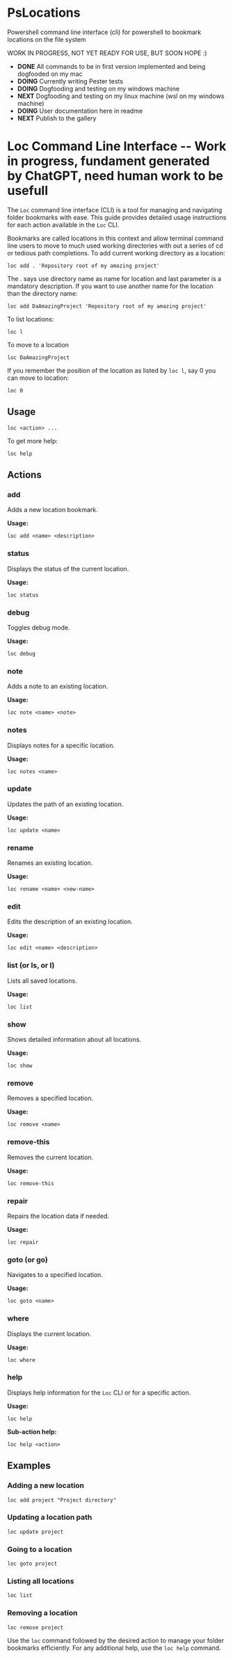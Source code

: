 # PsLocations
Powershell command line interface (cli) for powershell to bookmark locations on the file system

WORK IN PROGRESS, NOT YET READY FOR USE, BUT SOON HOPE :)

- **DONE** All commands to be in first version implemented and being dogfooded on my mac
- **DOING** Currently writing Pester tests
- **DOING** Dogfooding and testing on my windows machine
- **NEXT** Dogfooding and testing on my linux machine (wsl on my windows machine)
- **DOING** User documentation here in readme
- **NEXT** Publish to the gallery

# Loc Command Line Interface -- Work in progress, fundament generated by ChatGPT, need human work to be usefull

The `Loc` command line interface (CLI) is a tool for managing and navigating folder bookmarks with ease. This guide provides detailed usage instructions for each action available in the `Loc` CLI.

Bookmarks are called locations in this context and allow terminal command line users to move to much used working directories with out a series of cd or tedious path completions. To add current working directory as a location:

```
loc add . 'Repository root of my amazing project'
```
The . says use directory name as name for location and last parameter is a mandatory description. If you want to use another name for the location than the directory name:

```
loc add DaAmazingProject 'Repository root of my amazing project'
```

To list locations:

```
loc l
```

To move to a location

```
loc DaAmazingProject
```

If you remember the position of the location as listed by ```loc l```, say 0 you can move to location:

```
loc 0
```

## Usage

```shell
loc <action> ...
```

To get more help:

```shell
loc help
```

## Actions

### add
Adds a new location bookmark.

**Usage:**
```shell
loc add <name> <description>
```

### status
Displays the status of the current location.

**Usage:**
```shell
loc status
```

### debug
Toggles debug mode.

**Usage:**
```shell
loc debug
```

### note
Adds a note to an existing location.

**Usage:**
```shell
loc note <name> <note>
```

### notes
Displays notes for a specific location.

**Usage:**
```shell
loc notes <name>
```

### update
Updates the path of an existing location.

**Usage:**
```shell
loc update <name>
```

### rename
Renames an existing location.

**Usage:**
```shell
loc rename <name> <new-name>
```

### edit
Edits the description of an existing location.

**Usage:**
```shell
loc edit <name> <description>
```

### list (or ls, or l)
Lists all saved locations.

**Usage:**
```shell
loc list
```

### show
Shows detailed information about all locations.

**Usage:**
```shell
loc show
```

### remove
Removes a specified location.

**Usage:**
```shell
loc remove <name>
```

### remove-this
Removes the current location.

**Usage:**
```shell
loc remove-this
```

### repair
Repairs the location data if needed.

**Usage:**
```shell
loc repair
```

### goto (or go)
Navigates to a specified location.

**Usage:**
```shell
loc goto <name>
```

### where
Displays the current location.

**Usage:**
```shell
loc where
```

### help
Displays help information for the `Loc` CLI or for a specific action.

**Usage:**
```shell
loc help
```

**Sub-action help:**
```shell
loc help <action>
```

## Examples

### Adding a new location
```shell
loc add project "Project directory"
```

### Updating a location path
```shell
loc update project
```

### Going to a location
```shell
loc goto project
```

### Listing all locations
```shell
loc list
```

### Removing a location
```shell
loc remove project
```

Use the `loc` command followed by the desired action to manage your folder bookmarks efficiently. For any additional help, use the `loc help` command.


